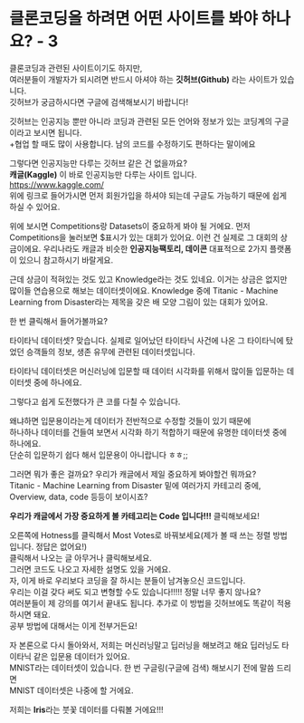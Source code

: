 # 클론코딩을 하려면 어떤 사이트를 봐야 하나요? - 3

클론코딩과 관련된 사이트이기도 하지만,  
여러분들이 개발자가 되시려면 반드시 아셔야 하는 **깃허브(Github)** 라는 사이트가 있습니다.  
깃허브가 궁금하시다면 구글에 검색해보시기 바랍니다!

깃허브는 인공지능 뿐만 아니라 코딩과 관련된 모든 언어와 정보가 있는 코딩계의 구글이라고 보시면 됩니다.  
+협업 할 때도 많이 사용합니다. 남의 코드를 수정하기도 편하다는 말이에요

그렇다면 인공지능만 다루는 깃허브 같은 건 없을까요?  
**캐글(Kaggle)** 이 바로 인공지능만 다루는 사이트 입니다.  
https://www.kaggle.com/  
위에 링크로 들어가시면 먼저 회원가입을 하셔야 되는데 구글도 가능하기 때문에 쉽게 하실 수 있어요.

위에 보시면 Competitions랑 Datasets이 중요하게 봐야 될 거에요.
먼저 Competitions을 눌러보면 $표시가 있는 대회가 있어요. 
이런 건 실제로 그 대회의 상금이에요.
우리나라도 캐글과 비슷한 **인공지능팩토리, 데이콘** 대표적으로 2가지 플랫폼이 있으니 참고하시기 바랄게요.

근데 상금이 적혀있는 것도 있고 Knowledge라는 것도 있네요. 이거는 상금은 없지만 많이들 연습용으로 해보는 데이터셋이에요.
Knowledge 중에 Titanic - Machine Learning from Disaster라는 제목을 갖은 배 모양 그림이 있는 대회가 있어요.

한 번 클릭해서 들어가볼까요?

타이타닉 데이터셋? 맞습니다. 실제로 일어났던 타이타닉 사건에 나온 그 타이타닉에 탔었던 승객들의 정보, 생존 유무에 관련된 데이터셋입니다.

타이타닉 데이터셋은 머신러닝에 입문할 때 데이터 시각화를 위해서 많이들 입문하는 데이터셋 중에 하나에요.

그렇다고 쉽게 도전했다가 큰 코를 다칠 수 있습니다.

왜냐하면 입문용이라는게 데이터가 전반적으로 수정할 것들이 있기 때문에  
하나하나 데이터를 건들여 보면서 시각화 하기 적합하기 때문에 유명한 데이터셋 중에 하나에요.  
단순히 입문하기 쉽다 해서 입문용이 아니랍니다 ㅎㅎ;;

그러면 뭐가 좋은 걸까요? 우리가 캐글에서 제일 중요하게 봐야할건 뭐까요?  
Titanic - Machine Learning from Disaster 밑에 여러가지 카테고리 중에,  
Overview, data, code 등등이 보이시죠?

**우리가 캐글에서 가장 중요하게 볼 카테고리는 Code 입니다!!!** 클릭해보세요!

오른쪽에 Hotness를 클릭해서 Most Votes로 바꿔보세요(제가 볼 때 쓰는 정렬 방법입니다. 정답은 없어요!)  
클릭해서 나오는 글 아무거나 클릭해보세요.  
그러면 코드도 나오고 자세한 설명도 있을 거에요.  
자, 이게 바로 우리보다 코딩을 잘 하시는 분들이 남겨놓으신 코드입니다.  
우리는 이걸 갖다 써도 되고 변형할 수도 있습니다!!!!! 정말 너무 좋지 않나요?  
여러분들이 제 강의를 여기서 끝내도 됩니다. 추가로 이 방법을 깃허브에도 똑같이 적용하시면 돼요.  
공부 방법에 대해서는 이게 전부거든요!

자 본론으로 다시 돌아와서,
저희는 머신러닝말고 딥러닝을 해보려고 해요 딥러닝도 타이타닉 같은 입문용 데이터가 있어요.  
MNIST라는 데이터셋이 있습니다. 한 번 구글링(구글에 검색) 해보시기 전에 말씀 드리면  
MNIST 데이터셋은 나중에 할 거에요.

저희는 **Iris**라는 붓꽃 데이터를 다뤄볼 거에요!!! 
